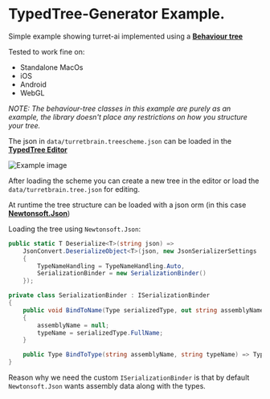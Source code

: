 ﻿# **TypedTree-Generator** Example.

Simple example showing turret-ai implemented using a [**Behaviour tree**](https://en.wikipedia.org/wiki/Behavior_tree)

Tested to work fine on:
* Standalone MacOs
* iOS
* Android
* WebGL

*NOTE: The behaviour-tree classes in this example are purely as an example, the library doesn't place any restrictions on how you structure your tree.*

The json in `data/turretbrain.treescheme.json` can be loaded in the [**TypedTree Editor**](https://bastian.tech/tree)

![Example image](https://bastian.tech/media/typedtree-generator-unity.example.png)

After loading the scheme you can create a new tree in the editor or load the `data/turretbrain.tree.json` for editing.

At runtime the tree structure can be loaded with a json orm (in this case [**Newtonsoft.Json**](https://www.newtonsoft.com/json))

Loading the tree using `Newtonsoft.Json`:
```c#
public static T Deserialize<T>(string json) =>
    JsonConvert.DeserializeObject<T>(json, new JsonSerializerSettings
    {
        TypeNameHandling = TypeNameHandling.Auto,
        SerializationBinder = new SerializationBinder()
    });

private class SerializationBinder : ISerializationBinder
{
    public void BindToName(Type serializedType, out string assemblyName, out string typeName)
    {
        assemblyName = null;
        typeName = serializedType.FullName;
    }

    public Type BindToType(string assemblyName, string typeName) => Type.GetType(typeName);
}
```
Reason why we need the custom `ISerializationBinder` is that by default `Newtonsoft.Json` wants assembly data along with the types.
